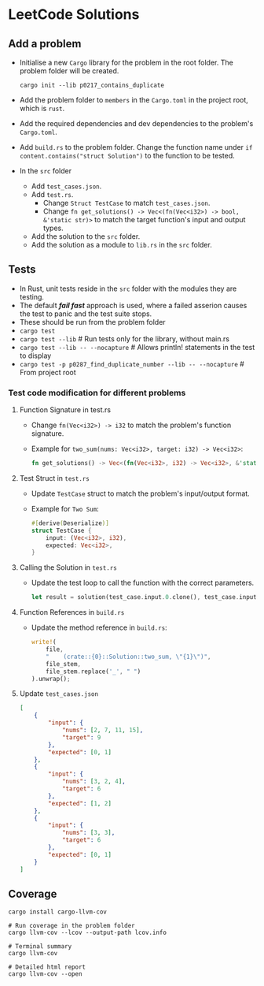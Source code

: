 # LeetCode Solutions

## Add a problem

- Initialise a new `Cargo` library for the problem in the root folder. The problem folder will be created.
  
  ```shell
  cargo init --lib p0217_contains_duplicate
  ```

- Add the problem folder to `members` in the `Cargo.toml` in the project root, which is `rust`.
- Add the required dependencies and dev dependencies to the problem's `Cargo.toml`.
- Add `build.rs` to the problem folder. Change the function name under `if content.contains("struct Solution")` to the function to be tested.

- In the `src` folder
  - Add `test_cases.json`.
  - Add `test.rs`.
    - Change `Struct TestCase` to match `test_cases.json`.
    - Change `fn get_solutions() -> Vec<(fn(Vec<i32>) -> bool, &'static str)>` to match the target function's input and output types.
  - Add the solution to the `src` folder.
  - Add the solution as a module to `lib.rs` in the `src` folder.

## Tests

- In Rust, unit tests reside in the `src` folder with the modules they are testing.
- The default **_fail fast_** approach is used, where a failed asserion causes the test to panic and the test suite stops.
- These should be run from the problem folder
- `cargo test`
- `cargo test --lib`  # Run tests only for the library, without main.rs
- `cargo test --lib -- --nocapture`  # Allows println! statements in the test to display
- `cargo test -p p0287_find_duplicate_number --lib -- --nocapture`  # From project root

### Test code modification for different problems

1. Function Signature in test.rs
   - Change `fn(Vec<i32>) -> i32` to match the problem's function signature.
   - Example for `two_sum(nums: Vec<i32>, target: i32) -> Vec<i32>`:

        ```rust
        fn get_solutions() -> Vec<(fn(Vec<i32>, i32) -> Vec<i32>, &'static str)>

        ```

2. Test Struct in `test.rs`
    - Update `TestCase` struct to match the problem's input/output format.
    - Example for `Two Sum`:

        ```rust
        #[derive(Deserialize)]
        struct TestCase {
            input: (Vec<i32>, i32),
            expected: Vec<i32>,
        }
        ```

3. Calling the Solution in `test.rs`
   - Update the test loop to call the function with the correct parameters.

        ```rust
        let result = solution(test_case.input.0.clone(), test_case.input.1);
        ```

4. Function References in `build.rs`
   - Update the method reference in `build.rs`:

        ```rust
        write!(
            file,
            "    (crate::{0}::Solution::two_sum, \"{1}\")",
            file_stem,
            file_stem.replace('_', " ")
        ).unwrap();
        ```

5. Update `test_cases.json`

    ```json
    [
        {
            "input": {
                "nums": [2, 7, 11, 15],
                "target": 9
            },
            "expected": [0, 1]
        },
        {
            "input": {
                "nums": [3, 2, 4],
                "target": 6
            },
            "expected": [1, 2]
        },
        {
            "input": {
                "nums": [3, 3],
                "target": 6
            },
            "expected": [0, 1]
        }
    ]
    ```

## Coverage

```shell
cargo install cargo-llvm-cov

# Run coverage in the problem folder
cargo llvm-cov --lcov --output-path lcov.info

# Terminal summary
cargo llvm-cov

# Detailed html report
cargo llvm-cov --open
```
